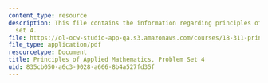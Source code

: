 ```yaml
---
content_type: resource
description: This file contains the information regarding principles of applied mathematics,problem
  set 4.
file: https://ol-ocw-studio-app-qa.s3.amazonaws.com/courses/18-311-principles-of-applied-mathematics-spring-2014/835cb050a6c39028a6668b4a527fd35f_MIT18_311S14_ProblemSet4.pdf
file_type: application/pdf
resourcetype: Document
title: Principles of Applied Mathematics, Problem Set 4
uid: 835cb050-a6c3-9028-a666-8b4a527fd35f
---
```

